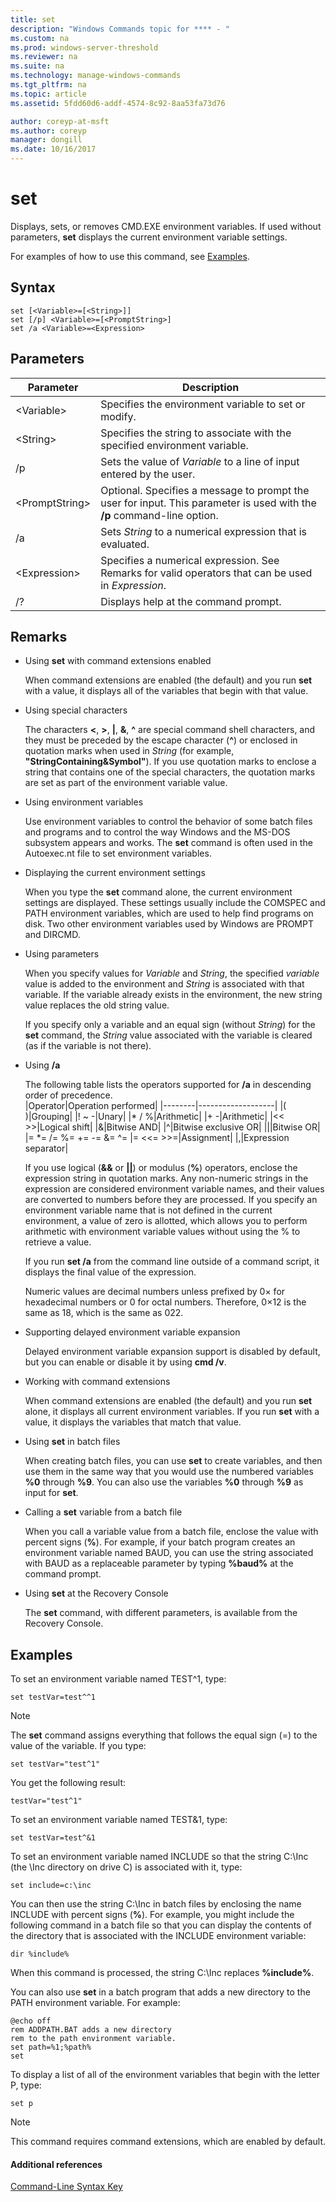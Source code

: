 ```yaml
---
title: set
description: "Windows Commands topic for **** - "
ms.custom: na
ms.prod: windows-server-threshold
ms.reviewer: na
ms.suite: na
ms.technology: manage-windows-commands
ms.tgt_pltfrm: na
ms.topic: article
ms.assetid: 5fdd60d6-addf-4574-8c92-8aa53fa73d76

author: coreyp-at-msft
ms.author: coreyp
manager: dongill
ms.date: 10/16/2017
---
```


# set



Displays, sets, or removes CMD.EXE environment variables. If used without parameters, **set** displays the current environment variable settings.

For examples of how to use this command, see [Examples](#BKMK_examples).

## Syntax

```
set [<Variable>=[<String>]]
set [/p] <Variable>=[<PromptString>]
set /a <Variable>=<Expression>
```

## Parameters

|Parameter|Description|
|---------|-----------|
|\<Variable>|Specifies the environment variable to set or modify.|
|\<String>|Specifies the string to associate with the specified environment variable.|
|/p|Sets the value of *Variable* to a line of input entered by the user.|
|\<PromptString>|Optional. Specifies a message to prompt the user for input. This parameter is used with the **/p** command-line option.|
|/a|Sets *String* to a numerical expression that is evaluated.|
|\<Expression>|Specifies a numerical expression. See Remarks for valid operators that can be used in *Expression*.|
|/?|Displays help at the command prompt.|

## Remarks

-   Using **set** with command extensions enabled

    When command extensions are enabled (the default) and you run **set** with a value, it displays all of the variables that begin with that value.
-   Using special characters

    The characters **<**, **>**, **|**, **&**, **^** are special command shell characters, and they must be preceded by the escape character (**^**) or enclosed in quotation marks when used in *String* (for example, **"StringContaining&Symbol"**). If you use quotation marks to enclose a string that contains one of the special characters, the quotation marks are set as part of the environment variable value.
-   Using environment variables

    Use environment variables to control the behavior of some batch files and programs and to control the way Windows and the MS-DOS subsystem appears and works. The **set** command is often used in the Autoexec.nt file to set environment variables.
-   Displaying the current environment settings

    When you type the **set** command alone, the current environment settings are displayed. These settings usually include the COMSPEC and PATH environment variables, which are used to help find programs on disk. Two other environment variables used by Windows are PROMPT and DIRCMD.
-   Using parameters

    When you specify values for *Variable* and *String*, the specified *variable* value is added to the environment and *String* is associated with that variable. If the variable already exists in the environment, the new string value replaces the old string value.

    If you specify only a variable and an equal sign (without *String*) for the **set** command, the *String* value associated with the variable is cleared (as if the variable is not there).
-   Using **/a**

    The following table lists the operators supported for **/a** in descending order of precedence.  
    |Operator|Operation performed|
    |--------|-------------------|
    |( )|Grouping|
    |! ~ -|Unary|
    |* / %|Arithmetic|
    |+ -|Arithmetic|
    |<< >>|Logical shift|
    |&|Bitwise AND|
    |^|Bitwise exclusive OR|
    |||Bitwise OR|
    |= *= /= %= += -= &= ^= |= <<= >>=|Assignment|
    |,|Expression separator|

    If you use logical (**&&** or **||**) or modulus (**%**) operators, enclose the expression string in quotation marks. Any non-numeric strings in the expression are considered environment variable names, and their values are converted to numbers before they are processed. If you specify an environment variable name that is not defined in the current environment, a value of zero is allotted, which allows you to perform arithmetic with environment variable values without using the % to retrieve a value.

    If you run **set /a** from the command line outside of a command script, it displays the final value of the expression.

    Numeric values are decimal numbers unless prefixed by 0× for hexadecimal numbers or 0 for octal numbers. Therefore, 0×12 is the same as 18, which is the same as 022.
-   Supporting delayed environment variable expansion

    Delayed environment variable expansion support is disabled by default, but you can enable or disable it by using **cmd /v**.
-   Working with command extensions

    When command extensions are enabled (the default) and you run **set** alone, it displays all current environment variables. If you run **set** with a value, it displays the variables that match that value.
-   Using **set** in batch files

    When creating batch files, you can use **set** to create variables, and then use them in the same way that you would use the numbered variables **%0** through **%9**. You can also use the variables **%0** through **%9** as input for **set**.
-   Calling a **set** variable from a batch file

    When you call a variable value from a batch file, enclose the value with percent signs (**%**). For example, if your batch program creates an environment variable named BAUD, you can use the string associated with BAUD as a replaceable parameter by typing **%baud%** at the command prompt.
-   Using **set** at the Recovery Console

    The **set** command, with different parameters, is available from the Recovery Console.

## <a name="BKMK_examples"></a>Examples

To set an environment variable named TEST^1, type:
```
set testVar=test^^1
```

> [!NOTE]
> The **set** command assigns everything that follows the equal sign (=) to the value of the variable. If you type:
```
set testVar="test^1"
```
You get the following result:
```
testVar="test^1"
```
To set an environment variable named TEST&1, type:
```
set testVar=test^&1
```
To set an environment variable named INCLUDE so that the string C:\Inc (the \Inc directory on drive C) is associated with it, type:
```
set include=c:\inc
```
You can then use the string C:\Inc in batch files by enclosing the name INCLUDE with percent signs (**%**). For example, you might include the following command in a batch file so that you can display the contents of the directory that is associated with the INCLUDE environment variable:
```
dir %include%
```
When this command is processed, the string C:\Inc replaces **%include%**.

You can also use **set** in a batch program that adds a new directory to the PATH environment variable. For example:
```
@echo off
rem ADDPATH.BAT adds a new directory
rem to the path environment variable.
set path=%1;%path%
set
```
To display a list of all of the environment variables that begin with the letter P, type:
```
set p 
```

> [!NOTE]
> This command requires command extensions, which are enabled by default.

#### Additional references

[Command-Line Syntax Key](command-line-syntax-key.md)